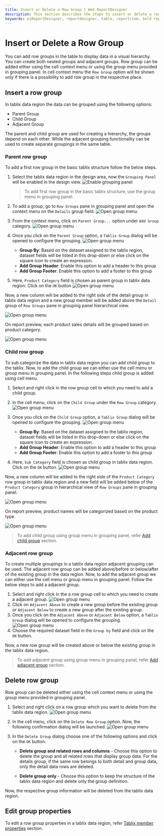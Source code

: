 ```yaml
---
title: Insert or Delete a Row Group | Web ReportDesigner
description: This section describes the steps to insert or delete a row group in table in the Bold Report Designer.
keywords: ejReportDesigner, reportdesigner, table, reportitem, bold reports, documentation, help, ej, user guide, demo, samples, bold reports, bold reporting
---
```


# Insert or Delete a Row Group

You can add row groups in the table to display data in a visual hierarchy. You can create both nested groups and adjacent groups. Row group can be added either using the cell context menu or using the group menu provided in grouping panel. In cell context menu the `Row Group` option will be shown only if there is a possibility to add row group in the respective place.

## Insert a row group

In tablix data region the data can be grouped using the following options:

* Parent Group
* Child Group
* Adjacent Group

The parent and child group are used for creating a hierarchy, the groups depend on each other. While the adjacent grouping functionality can be used to create separate groupings in the same table.

### Parent row group

To add a first row group in the basic tablix structure follow the below steps.

1. Select the tablix data region in the design area, now the `Grouping Panel` will be enabled in the design view.
![Enable grouping panel](/static/assets/on-premise/images/report-designer/report-items/tablix-insert-or-delete-group/select-tablix-data-region-in-design-area.png)
   > To add first row group in the basic tablix structure, use the group menu in grouping panel.
2. To add a  group, go to `Row Groups` pane in grouping panel and open the context menu on the `Details` group field.
![Open group menu](/static/assets/on-premise/images/report-designer/report-items/tablix-insert-or-delete-group/open-context-menu-in-details-group.png)
3. From the context menu, click on `Parent Group...` option under `Add Group` category.
![Open group menu](/static/assets/on-premise/images/report-designer/report-items/tablix-insert-or-delete-group/click-on-parent-group-option.png)
4. Once you click on the `Parent Group` option, a `Tablix Group` dialog will be opened to configure the grouping.
![Open group menu](/static/assets/on-premise/images/report-designer/report-items/tablix-insert-or-delete-group/tablix-group-dialog.png)

    * **Group By**: Based on the dataset assigned to the tablix region, dataset fields will be listed in this drop-down or else click on the square icon to create an expression.
    * **Add Group Header**: Enable this option to add a header to this group
    * **Add Group Footer**: Enable this option to add a footer to this group
5. Here, `Product Category` field is chosen as parent group in tablix data region. Click on the `OK` button
![Open group menu](/static/assets/on-premise/images/report-designer/report-items/tablix-insert-or-delete-group/assign-field-for-parent-group.png)

Now, a new column will be added to the right side of the detail group in tablix data region and a new group member will be added above the `Detail` group of `Row Groups` pane in grouping panel hierarchical view.

![Open group menu](/static/assets/on-premise/images/report-designer/report-items/tablix-insert-or-delete-group/add-parent-group-in-row-group.png)

On report preview, each product sales details will be grouped based on product category.

![Open group menu](/static/assets/on-premise/images/report-designer/report-items/tablix-insert-or-delete-group/row-group-output.png)

### Child row group

To sub categorize the data in tablix data region you can add child group to the tablix. Now, to add the child group we can either use the cell menu or group menu in grouping panel. In the following steps child group is added using cell menu.

1. Select and right click in the row group cell to which you need to add a child group.
2. In the cell menu, click on the `Child Group` under the `Row Group` category.
![Open group menu](/static/assets/on-premise/images/report-designer/report-items/tablix-insert-or-delete-group/open-cell-menu-to-add-child-group.png)
3. Once you click on the `Child Group` option, a `Tablix Group` dialog will be opened to configure the grouping.
![Open group menu](/static/assets/on-premise/images/report-designer/report-items/tablix-insert-or-delete-group/tablix-group-dialog.png)

    * **Group By**: Based on the dataset assigned to the tablix region, dataset fields will be listed in this drop-down or else click on the square icon to create an expression.
    * **Add Group Header**: Enable this option to add a header to this group
    * **Add Group Footer**: Enable this option to add a footer to this group
4. Here, `Sub Category` field is chosen as child group in tablix data region. Click on the `OK` button.
![Open group menu](/static/assets/on-premise/images/report-designer/report-items/tablix-insert-or-delete-group/assign-field-for-child-group.png)

Now, a new column will be added to the right side of the `Product Category` row group in tablix data region and a new field will be added below of the `Product Category` group in hierarchical view of `Row Groups` pane in grouping panel.

![Open group menu](/static/assets/on-premise/images/report-designer/report-items/tablix-insert-or-delete-group/add-child-group-in-row-group.png)

On report preview, product names will be categorized based on the product type.

![Open group menu](/static/assets/on-premise/images/report-designer/report-items/tablix-insert-or-delete-group/child-row-group-output.png)

> To add child group using group menu in grouping panel, refer [Add child group](/report-designer/report-items/tablix/grouping-panel/#add-child-group) section.

### Adjacent row group

To create multiple groupings in a tablix data region adjacent grouping can be used. The adjacent row group can be added above/before or below/after of the existing group in the data region. Now, to add the adjacent group we can either use the cell menu or group menu in grouping panel. Follow the below steps to add a adjacent group.

1. Select and right click in the a row group cell to which you need to create a adjacent group.
![Open group menu](/static/assets/on-premise/images/report-designer/report-items/tablix-insert-or-delete-group/open-adjacent-group-menu.png)
2. Click on `Adjacent Above` to create a new group before the existing group or `Adjacent Below` to create a new group after the existing group.
3. Once you click on the `Adjacent Above` or `Adjacent Below` option, a `Tablix Group` dialog will be opened to configure the grouping.
![Open group menu](/static/assets/on-premise/images/report-designer/report-items/tablix-insert-or-delete-group/tablix-group-dialog.png)
4. Choose the required dataset field in the `Group by` field and click on the `OK` button.

Now, a new row group will be created above or below the existing group in the tablix data region.

> To add adjacent group using group menu in grouping panel, refer [Add adjacent group](/designer-guide/report-designer/report-items/tablix/grouping-panel/#add-adjacent-group) section.

## Delete row group

Row group can be deleted either using the cell context menu or using the group menu provided in grouping panel.

1. Select and right click on a row group which you want to delete from the tablix data region.
![Open group menu](/static/assets/on-premise/images/report-designer/report-items/tablix-insert-or-delete-group/delete-row-group-menu.png)
2. In the cell menu, click on the `Delete Row Group` option. Now, the following confirmation dialog will be launched.
![Open group menu](/static/assets/on-premise/images/report-designer/report-items/tablix-insert-or-delete-group/delete-row-group-dialog.png)
3. In the `Delete Group` dialog choose one of the following options and click on the `OK` button.

    * **Delete group and related rows and columns** - Choose this option to delete the group and all related rows that display group data. For the details group, if the same row belongs to both detail and group data, only the detail data rows are deleted.

    * **Delete group only** - Choose this option to keep the structure of the tablix data region and delete only the group definition.

Now, the respective group information will be deleted from the tablix data region.

## Edit group properties

To edit a row group properties in a tablix data region, refer [Tablix member properties](/designer-guide/report-designer/report-items/tablix/grouping-panel/#group-member-properties) section.